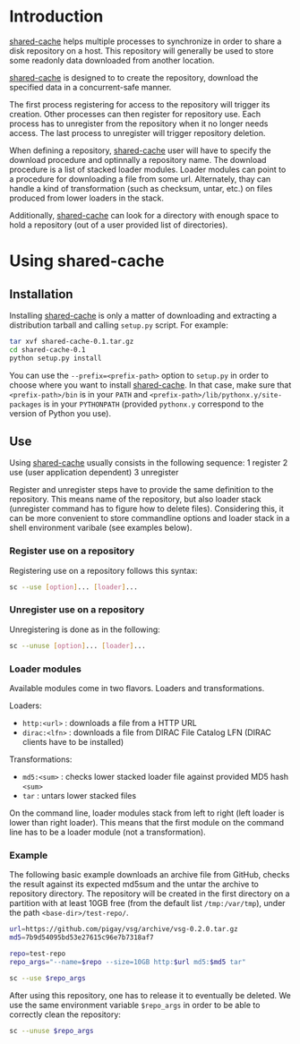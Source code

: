 # Introduction

[shared-cache](https://github.com/pigay/shared-cache) helps multiple processes to synchronize in order to share a disk repository on a host. This repository will generally be used to store some readonly data downloaded from another location.

[shared-cache](https://github.com/pigay/shared-cache) is designed to to create the repository, download the specified data in a concurrent-safe manner.

The first process registering for access to the repository will trigger its creation. Other processes can then register for repository use. Each process has to unregister from the repository when it no longer needs access. The last process to unregister will trigger repository deletion.

When defining a repository, [shared-cache](https://github.com/pigay/shared-cache) user will have to specify the download procedure and optinnally a repository name. The download procedure is a list of stacked loader modules. Loader modules can point to a procedure for downloading a file from some url. Alternately, thay can handle a kind of transformation (such as checksum, untar, etc.) on files produced from lower loaders in the stack. 

Additionally, [shared-cache](https://github.com/pigay/shared-cache) can look for a directory with enough space to hold a repository (out of a user provided list of directories).

# Using shared-cache

## Installation

Installing [shared-cache](https://github.com/pigay/shared-cache) is only a matter of downloading and extracting a distribution tarball and calling `setup.py` script. For example:

```bash
tar xvf shared-cache-0.1.tar.gz
cd shared-cache-0.1
python setup.py install
```

You can use the `--prefix=<prefix-path>` option to `setup.py` in order to choose where you want to install [shared-cache](https://github.com/pigay/shared-cache). In that case, make sure that `<prefix-path>/bin` is in your `PATH` and `<prefix-path>/lib/pythonx.y/site-packages` is in your `PYTHONPATH` (provided `pythonx.y` correspond to the version of Python you use).

## Use

Using [shared-cache](https://github.com/pigay/shared-cache) usually consists in the following sequence:
1 register
2 use (user application dependent)
3 unregister

Register and unregister steps have to provide the same definition to the repository. This means name of the repository, but also loader stack (unregister command has to figure how to delete files). Considering this, it can be more convenient to store commandline options and loader stack in a shell environment varibale (see examples below).

### Register use on a repository

Registering use on a repository follows this syntax:
```bash
sc --use [option]... [loader]...
```

### Unregister use on a repository

Unregistering is done as in the following:
```bash
sc --unuse [option]... [loader]...
```


### Loader modules

Available modules come in two flavors. Loaders and transformations.

Loaders:
+ `http:<url>` : downloads a file from a HTTP URL
+ `dirac:<lfn>` : downloads a file from DIRAC File Catalog LFN (DIRAC clients have to be installed)

Transformations:
+ `md5:<sum>` : checks lower stacked loader file against provided MD5 hash `<sum>`
+ `tar` : untars lower stacked files

On the command line, loader modules stack from left to right (left loader is lower than right loader). This means that the first module on the command line has to be a loader module (not a transformation).

### Example

The following basic example downloads an archive file from GitHub, checks the result against its expected md5sum and the untar the archive to repository directory. The repository will be created in the first directory on a partition with at least 10GB free (from the default list `/tmp:/var/tmp`), under the path `<base-dir>/test-repo/`.

```bash
url=https://github.com/pigay/vsg/archive/vsg-0.2.0.tar.gz
md5=7b9d54095bd53e27615c96e7b7318af7

repo=test-repo
repo_args="--name=$repo --size=10GB http:$url md5:$md5 tar"

sc --use $repo_args
```

After using this repository, one has to release it to eventually be deleted. We use the same environment variable `$repo_args` in order to be able to correctly clean the repository:

```bash
sc --unuse $repo_args
```

